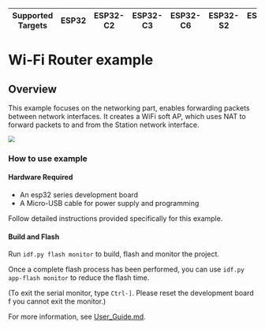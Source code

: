 | Supported Targets | ESP32 | ESP32-C2 | ESP32-C3 | ESP32-C6 | ESP32-S2 | ESP32-S3 | ESP32-H2 |
| ----------------- | ----- | -------- | -------- | -------- | -------- | -------- | -------- |

# Wi-Fi Router example

## Overview

This example focuses on the networking part, enables forwarding packets between network interfaces. It creates a WiFi soft AP, which uses NAT to forward packets to and from the Station network interface.

<img src="https://raw.githubusercontent.com/espressif/esp-iot-bridge/master/components/iot_bridge/docs/_static/wifi_router_en.png" style="zoom:80%;" />

### How to use example
#### Hardware Required
- An esp32 series development board
- A Micro-USB cable for power supply and programming

Follow detailed instructions provided specifically for this example.

#### Build and Flash
Run `idf.py flash monitor` to build, flash and monitor the project.

Once a complete flash process has been performed, you can use `idf.py app-flash monitor` to reduce the flash time.

(To exit the serial monitor, type `Ctrl-]`. Please reset the development board f you cannot exit the monitor.)

For more information, see [User_Guide.md](https://github.com/espressif/esp-iot-bridge/blob/master/components/iot_bridge/User_Guide.md).
